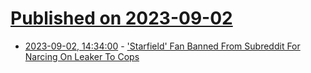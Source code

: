 # [Published on 2023-09-02](index.md)

* [2023-09-02, 14:34:00](https://games.slashdot.org/story/23/09/02/0536233/starfield-fan-banned-from-subreddit-for-narcing-on-leaker-to-cops?utm_source=rss1.0mainlinkanon&utm_medium=feed) - ['Starfield' Fan Banned From Subreddit For Narcing On Leaker To Cops](https://games.slashdot.org/story/23/09/02/0536233/starfield-fan-banned-from-subreddit-for-narcing-on-leaker-to-cops?utm_source=rss1.0mainlinkanon&utm_medium=feed)
